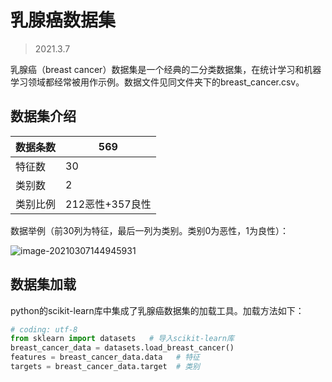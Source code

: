 # 乳腺癌数据集

> 2021.3.7

乳腺癌（breast cancer）数据集是一个经典的二分类数据集，在统计学习和机器学习领域都经常被用作示例。数据文件见同文件夹下的breast_cancer.csv。

## 数据集介绍

| 数据条数 | 569             |
| -------- | --------------- |
| 特征数   | 30              |
| 类别数   | 2               |
| 类别比例 | 212恶性+357良性 |

数据举例（前30列为特征，最后一列为类别。类别0为恶性，1为良性）：

![image-20210307144945931](http://qiniu.nkudial.top/image-20210307144945931.png)

## 数据集加载

python的scikit-learn库中集成了乳腺癌数据集的加载工具。加载方法如下：

```python
# coding: utf-8
from sklearn import datasets   # 导入scikit-learn库
breast_cancer_data = datasets.load_breast_cancer()
features = breast_cancer_data.data   # 特征
targets = breast_cancer_data.target  # 类别
```

